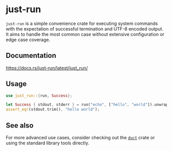 # just-run

`just-run` is a simple convenience crate for executing system commands with the expectation
of successful termination and UTF-8 encoded output. It aims to handle the most common case without
extensive configuration or edge case coverage.

## Documentation

<https://docs.rs/just-run/latest/just_run/>

## Usage

```rust
use just_run::{run, Success};

let Success { stdout, stderr } = run("echo", ["hello", "world"]).unwrap();
assert_eq!(stdout.trim(), "hello world");
```

## See also

For more advanced use cases, consider checking out the [`duct`](https://crates.io/crates/duct) crate or
using the standard library tools directly.

